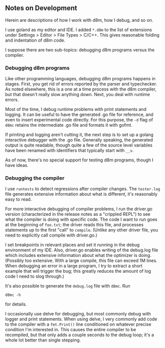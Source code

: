 ## Notes on Development

Herein are descriptions of how I work with d8m, how I debug, and so on.

I use goland as my editor and IDE. I added `*.d8m` to the list of extensions under Settings > Editor > File Types > C/C++. This gives reasonable folding and indentation of d8m code. 

I suppose there are two sub-topics: debugging d8m programs versus the compiler. 

### Debugging d8m programs

Like other programming languages, debugging d8m programs happens in stages. First, you get rid of errors reported by the parser and typechecker. As noted elsewhere, this is a one at a time process with the d8m compiler, but that doesn't really slow anything down. Next, you deal with runtime errors. 

Most of the time, I debug runtime problems with print statements and logging. It can be useful to have the generated .go file for reference, and even to insert experimental code directly. For this purpose, the `-d` flag of `d8mc` retains the intermediate .go file and formats it with gofmt.

If printing and logging aren't cutting it, the next step is to set up a golang interactive debugger with the .go file. Generally speaking, the generated output is quite readable, though quite a few of the source level variables have been renamed with identifiers that typically start with `__v`. 

As of now, there's no special support for testing d8m programs, though I have ideas. 

### Debugging the compiler

I use `runtests` to detect regressions after compiler changes. The `tester.log` file generates extensive information about what is different, it's reasonably easy to read. 

For more interactive debugging of compiler problems, I run the driver.go version (characterized in the release notes as a "crippled REPL") to see what the compiler is doing with specific code. The code I want to run goes at the beginning of `foo.txt`; the driver reads this file, and processes statements up to the first "call" to `compile`. (Unlike any other driver file, you need to explicitly call compile with driver.go.) 

I set breakpoints in relevant places and set it running in the debug environment of my IDE. Also, driver.go enables writing of the debug.log file which includes extensive information about what the optimizer is doing. (Possibly too extensive. With a large compile, this file can exceed 1M lines. When debugging an error in a large program, I try to extract a short example that will trigger the bug; this greatly reduces the amount of log code I need to slog through.)

It's also possible to generate the `debug.log` file with `d8mc`. Run 

    d8mc -h
for details.

I occasionally use delve for debugging, but most commonly debug with logger and print statements. When using delve, I very commonly add code to the compiler with a `fmt.Print()` line conditioned on whatever precise condition I'm interested in. This causes the entire compiler to be recompiled, but that only adds a couple seconds to the debug loop; it's a whole lot better than single stepping. 
